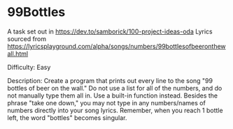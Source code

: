 # 99Bottles

A task set out in https://dev.to/samborick/100-project-ideas-oda
Lyrics sourced from https://lyricsplayground.com/alpha/songs/numbers/99bottlesofbeeronthewall.html

Difficulty:
Easy

Description:
Create a program that prints out every line to the song "99 bottles of beer on the wall."
Do not use a list for all of the numbers, and do not manually type them all in. Use a built-in function instead.
Besides the phrase "take one down," you may not type in any numbers/names of numbers directly into your song lyrics.
Remember, when you reach 1 bottle left, the word "bottles" becomes singular.
